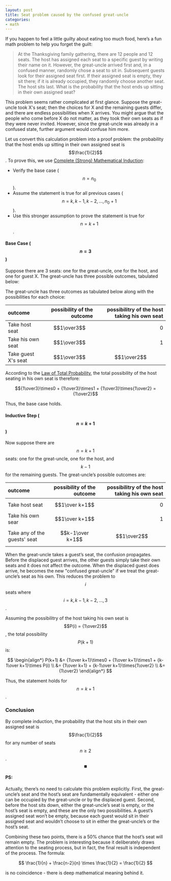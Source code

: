 ```yaml
---
layout: post
title: Seat problem caused by the confused great-uncle
categories:
- math
---
```


If you happen to feel a little guilty about eating too much food, here’s a fun math problem to help you forget the guilt:

>At the Thanksgiving family gathering, there are 12 people and 12 seats. The
>host has assigned each seat to a specific guest by writing their name on it.
>However, the great-uncle arrived first and, in a confused manner, randomly
>chose a seat to sit in. Subsequent guests look for their assigned seat first.
>If their assigned seat is empty, they sit there; if it is already occupied,
>they randomly choose another seat. The host sits last. What is the probability
>that the host ends up sitting in their own assigned seat?

This problem seems rather complicated at first glance. Suppose the great-uncle
took X's seat; then the choices for X and the remaining guests differ, and
there are endless possibilities when X arrives. You might argue that the people
who come before X do not matter, as they took their own seats as if they were
never invited. However, since the great-uncle was already in a confused state,
further argument would confuse him more.

Let us convert this calculation problem into a proof problem: the probability
that the host ends up sitting in their own assigned seat is $$\frac{1}{2}$$.
To prove this, we use [Complete (Strong) Mathematical Induction](https://en.wikipedia.org/wiki/Mathematical_induction):

- Verify the base case ($$n=n_0$$).
- Assume the statement is true for all previous cases ($$n=k,k−1,k−2,…,n_0+1$$).
- Use this stronger assumption to prove the statement is true for $$n = k + 1$$.

#### Base Case ($$n = 3$$)

Suppose there are 3 seats: one for the great-uncle, one for the host, and one
for guest X. The great-uncle has three possible outcomes, tabulated
below:

The great-uncle has three outcomes as tabulated below along with the possibilities for each choice:

| outcome                | possibility of the outcome | possibilitry of the host taking his own seat |
|:----------------------|------:|------:|
| Take host seat        | $$1\over3$$   |0|
| Take his own seat     | $$1\over3$$   |1|
| Take guest X's seat   | $$1\over3$$   |$$1\over2$$|

According to the [Law of Total Probability](https://en.wikipedia.org/wiki/Law_of_total_probability), the total possibility of the host seating in his own seat is therefore:

$${1\over3}\times0 + {1\over3}\times1 + {1\over3}\times{1\over2} = {1\over2}$$

Thus, the base case holds.

#### Inductive Step ($$n = k + 1$$)

Now suppose there are $$n=k+1$$ seats: one for the great-uncle, one for the host, and $$k-1$$ for the remaining guests. The great-uncle’s possible outcomes are:

| outcome                | possibility of the outcome | possibilitry of the host taking his own seat |
|:----------------------|------:|------:|
| Take host seat        | $$1\over k+1$$   |0|
| Take his own sear     | $$1\over k+1$$   |1|
| Take any of the guests' seat    | $$k-1\over k+1$$   |$$1\over2$$|

When the great-uncle takes a guest’s seat, the confusion propagates. Before the displaced guest arrives, the other guests simply take their own seats and it does not affect the outcome. When the displaced guest does arrive, he
becomes the new "confused great-uncle" if we treat the great-uncle’s seat as his own. This reduces the problem to $$i$$ seats where $$i=k,k−1,k−2,…,3$$.

Assuming the possibilitry of the host taking his own seat is $$P(i) = {1\over2}$$, the total possibility $$P(k+1)$$ is:

$$
\begin{align*}
P(k+1) &= {1\over k+1}\times0 + {1\over k+1}\times1 + {k-1\over k+1}\times P(i) \\
       &= {1\over k+1} + {k-1\over k+1}\times{1\over2} \\
       &= {1\over2}
\end{align*}
$$

Thus, the statement holds for $$n = k + 1$$.

### Conclusion

By complete induction, the probability that the host sits in their own assigned seat is $$\frac{1}{2}$$ for any number of seats $$n \geq 2$$. $$_\blacksquare$$

#### PS:

Actually, there’s no need to calculate this problem explicitly. First, the
great-uncle’s seat and the host’s seat are fundamentally equivalent - either one
can be occupied by the great-uncle or by the displaced guest. Second, before
the host sits down, either the great-uncle’s seat is empty, or the host’s seat
is empty, and these are the only two possibilities. A guest’s assigned seat
won’t be empty, because each guest would sit in their assigned seat and
wouldn’t choose to sit in either the great-uncle’s or the host’s seat.

Combining these two points, there is a 50% chance that the host’s seat will
remain empty. The problem is interesting because it deliberately draws
attention to the seating process, but in fact, the final result is independent
of the process. The formula:

$$
\frac{1}{n} + \frac{n-2}{n} \times \frac{1}{2} = \frac{1}{2}
$$

is no coincidence - there is deep mathematical meaning behind it.
